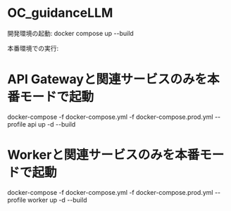 # OC_guidanceLLM
開発環境の起動:
docker compose up --build

本番環境での実行:
# API Gatewayと関連サービスのみを本番モードで起動
docker-compose -f docker-compose.yml -f docker-compose.prod.yml --profile api up -d --build

# Workerと関連サービスのみを本番モードで起動
docker-compose -f docker-compose.yml -f docker-compose.prod.yml --profile worker up -d --build